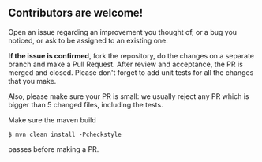 ## Contributors are welcome!

Open an issue regarding an improvement you thought of, or a bug you noticed, or ask to be assigned to an existing one.

**If the issue is confirmed**, fork the repository, do the changes on a separate branch and make a Pull Request.
After review and acceptance, the PR is merged and closed. Please don't forget to add unit tests for all the changes that you make. 

Also, please make sure your PR is small: we usually reject any PR which is bigger than 5 changed files, including the tests.

Make sure the maven build

``$ mvn clean install -Pcheckstyle``

passes before making a PR.
